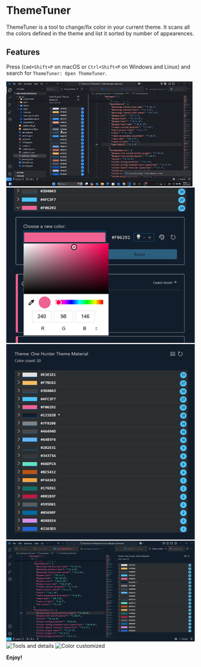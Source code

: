 # ThemeTuner

ThemeTuner is a tool to change/fix color in your current theme. It scans all the colors defined in the theme and list it sorted by number of appearences.

## Features

Press (`Cmd+Shift+P` on macOS or `Ctrl+Shift+P` on Windows and Linux) and search for `ThemeTuner: Open ThemeTuner`.

![ThemeTuner in action](media/demo.gif)
![Color picker](media/img_colorpicker.png)
![Overall interface](media/img_interface.png)
![How to preview](media/img_preview.png)
![Tools and details](media/img_colorcontent.png)
![Color customized](media/img_customized.png)

**Enjoy!**
